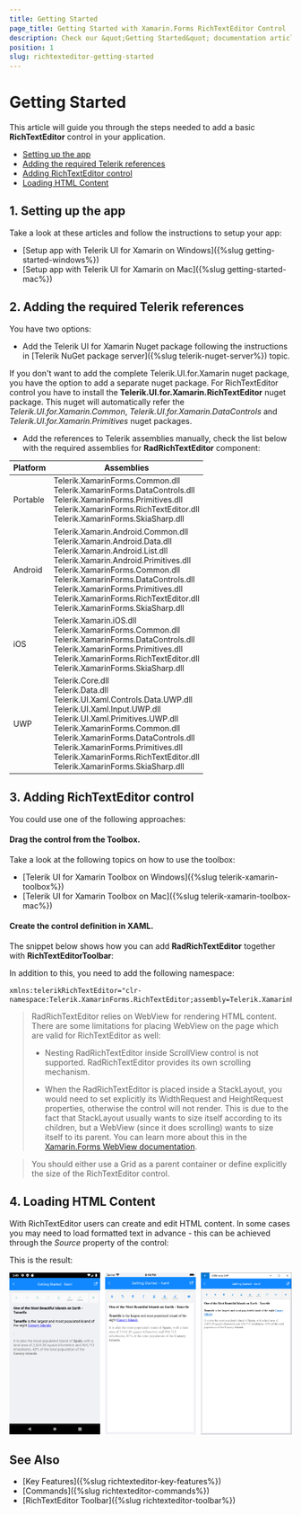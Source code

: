 ```yaml
---
title: Getting Started
page_title: Getting Started with Xamarin.Forms RichTextEditor Control
description: Check our &quot;Getting Started&quot; documentation article for Telerik RichTextEditor for Xamarin control.
position: 1
slug: richtexteditor-getting-started
---
```


# Getting Started

This article will guide you through the steps needed to add a basic **RichTextEditor** control in your application.

* [Setting up the app](#1-setting-up-the-app)
* [Adding the required Telerik references](#2-adding-the-required-telerik-references)
* [Adding RichTextEditor control](#3-adding-richtexteditor-control)
* [Loading HTML Content](#4-loading-html-content)

## 1. Setting up the app

Take a look at these articles and follow the instructions to setup your app:

- [Setup app with Telerik UI for Xamarin on Windows]({%slug getting-started-windows%})
- [Setup app with Telerik UI for Xamarin on Mac]({%slug getting-started-mac%})

## 2. Adding the required Telerik references

You have two options:

* Add the Telerik UI for Xamarin Nuget package following the instructions in [Telerik NuGet package server]({%slug telerik-nuget-server%}) topic.

If you don't want to add the complete Telerik.UI.for.Xamarin nuget package, you have the option to add a separate nuget package. For RichTextEditor control you have to install the **Telerik.UI.for.Xamarin.RichTextEditor** nuget package. This nuget will automatically refer the *Telerik.UI.for.Xamarin.Common*, *Telerik.UI.for.Xamarin.DataControls* and *Telerik.UI.for.Xamarin.Primitives* nuget packages.

* Add the references to Telerik assemblies manually, check the list below with the required assemblies for **RadRichTextEditor** component:

| Platform | Assemblies |
| -------- | ---------- |
| Portable | Telerik.XamarinForms.Common.dll<br/>Telerik.XamarinForms.DataControls.dll <br/> Telerik.XamarinForms.Primitives.dll <br/> Telerik.XamarinForms.RichTextEditor.dll<br />Telerik.XamarinForms.SkiaSharp.dll |
| Android  | Telerik.Xamarin.Android.Common.dll <br/> Telerik.Xamarin.Android.Data.dll <br />Telerik.Xamarin.Android.List.dll <br />Telerik.Xamarin.Android.Primitives.dll <br/>Telerik.XamarinForms.Common.dll <br/> Telerik.XamarinForms.DataControls.dll <br/>Telerik.XamarinForms.Primitives.dll <br/>Telerik.XamarinForms.RichTextEditor.dll <br/>Telerik.XamarinForms.SkiaSharp.dll |
| iOS      | Telerik.Xamarin.iOS.dll <br/>Telerik.XamarinForms.Common.dll <br/>Telerik.XamarinForms.DataControls.dll <br />Telerik.XamarinForms.Primitives.dll <br/> Telerik.XamarinForms.RichTextEditor.dll<br />Telerik.XamarinForms.SkiaSharp.dll |
| UWP      | Telerik.Core.dll <br/>Telerik.Data.dll <br/>Telerik.UI.Xaml.Controls.Data.UWP.dll <br /> Telerik.UI.Xaml.Input.UWP.dll<br/>Telerik.UI.Xaml.Primitives.UWP.dll <br/>Telerik.XamarinForms.Common.dll <br/> Telerik.XamarinForms.DataControls.dll<br />Telerik.XamarinForms.Primitives.dll <br/>Telerik.XamarinForms.RichTextEditor.dll <br/>Telerik.XamarinForms.SkiaSharp.dll |

## 3. Adding RichTextEditor control

You could use one of the following approaches:

#### Drag the control from the Toolbox. 

Take a look at the following topics on how to use the toolbox:

* [Telerik UI for Xamarin Toolbox on Windows]({%slug telerik-xamarin-toolbox%})
* [Telerik UI for Xamarin Toolbox on Mac]({%slug telerik-xamarin-toolbox-mac%})
	
#### Create the control definition in XAML. 

The snippet below shows how you can add **RadRichTextEditor** together with **RichTextEditorToolbar**:

<snippet id='richtexteditor-getting-started-xaml' />

In addition to this, you need to add the following namespace:

```XAML
xmlns:telerikRichTextEditor="clr-namespace:Telerik.XamarinForms.RichTextEditor;assembly=Telerik.XamarinForms.RichTextEditor"
```

> RadRichTextEditor relies on WebView for rendering HTML content. There are some limitations for placing WebView on the page which are valid for RichTextEditor as well:
>
> - Nesting RadRichTextEditor inside ScrollView control is not supported. RadRichTextEditor provides its own scrolling mechanism.
>
> - When the RadRichTextEditor is placed inside a StackLayout, you would need to set explicitly its WidthRequest and HeightRequest properties, otherwise the control will not render. This is due to the fact that StackLayout usually wants to size itself according to its children, but a WebView (since it does scrolling) wants to size itself to its parent. You can learn more about this in the [Xamarin.Forms WebView documentation](https://docs.microsoft.com/bg-bg/xamarin/xamarin-forms/user-interface/webview?tabs=windows#layout).

>
> You should either use a Grid as a parent container or define explicitly the size of the RichTextEditor control.


## 4. Loading HTML Content

With RichTextEditor users can create and edit HTML content. In some cases you may need to load formatted text in advance - this can be achieved through the *Source* property of the control:

<snippet id='richtexteditor-getting-started' />

This is the result:

![RichTextEditor Getting Started Example](images/richtexteditor-getting-started.png "RichTextEditor Getting Started Example")

## See Also

- [Key Features]({%slug richtexteditor-key-features%})
- [Commands]({%slug richtexteditor-commands%})
- [RichTextEditor Toolbar]({%slug richtexteditor-toolbar%})
